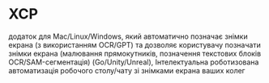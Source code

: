 # XCP
додаток для Mac/Linux/Windows, який автоматично позначає знімки екрана (з використанням OCR/GPT) та дозволяє користувачу позначати знімки екрана (малювання прямокутників, позначення текстових блоків OCR/SAM-сегментація) (Go/Unity/Unreal), Інтелектуальна роботизована автоматизація робочого столу/чату зі знімками екрана ваших колег
